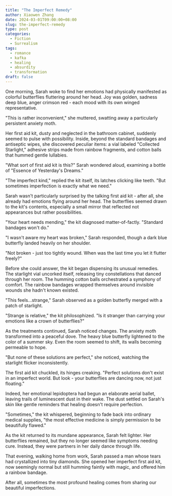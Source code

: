 ```yaml
---
title: "The Imperfect Remedy"
author: Xiaowen Zhang
date: 2024-03-01T09:00:00+08:00
slug: the-imperfect-remedy
type: post
categories:
  - Fiction
  - Surrealism
tags:
  - romance
  - kafka
  - healing
  - absurdity
  - transformation
draft: false
---
```


One morning, Sarah woke to find her emotions had physically manifested as colorful butterflies fluttering around her head. Joy was golden, sadness deep blue, anger crimson red - each mood with its own winged representative.

"This is rather inconvenient," she muttered, swatting away a particularly persistent anxiety moth.

Her first aid kit, dusty and neglected in the bathroom cabinet, suddenly seemed to pulse with possibility. Inside, beyond the standard bandages and antiseptic wipes, she discovered peculiar items: a vial labeled "Collected Starlight," adhesive strips made from rainbow fragments, and cotton balls that hummed gentle lullabies.

"What sort of first aid kit is this?" Sarah wondered aloud, examining a bottle of "Essence of Yesterday's Dreams."

"The imperfect kind," replied the kit itself, its latches clicking like teeth. "But sometimes imperfection is exactly what we need."

Sarah wasn't particularly surprised by the talking first aid kit - after all, she already had emotions flying around her head. The butterflies seemed drawn to the kit's contents, especially a small mirror that reflected not appearances but rather possibilities.

"Your heart needs mending," the kit diagnosed matter-of-factly. "Standard bandages won't do."

"I wasn't aware my heart was broken," Sarah responded, though a dark blue butterfly landed heavily on her shoulder.

"Not broken - just too tightly wound. When was the last time you let it flutter freely?"

Before she could answer, the kit began dispensing its unusual remedies. The starlight vial uncorked itself, releasing tiny constellations that danced through her room. The humming cotton balls orchestrated a symphony of comfort. The rainbow bandages wrapped themselves around invisible wounds she hadn't known existed.

"This feels...strange," Sarah observed as a golden butterfly merged with a patch of starlight.

"Strange is relative," the kit philosophized. "Is it stranger than carrying your emotions like a crown of butterflies?"

As the treatments continued, Sarah noticed changes. The anxiety moth transformed into a peaceful dove. The heavy blue butterfly lightened to the color of a summer sky. Even the room seemed to shift, its walls becoming permeable to hope.

"But none of these solutions are perfect," she noticed, watching the starlight flicker inconsistently.

The first aid kit chuckled, its hinges creaking. "Perfect solutions don't exist in an imperfect world. But look - your butterflies are dancing now, not just floating."

Indeed, her emotional lepidoptera had begun an elaborate aerial ballet, leaving trails of luminescent dust in their wake. The dust settled on Sarah's skin like gentle reminders that healing doesn't require perfection.

"Sometimes," the kit whispered, beginning to fade back into ordinary medical supplies, "the most effective medicine is simply permission to be beautifully flawed."

As the kit returned to its mundane appearance, Sarah felt lighter. Her butterflies remained, but they no longer seemed like symptoms needing cure. Instead, they were partners in her daily dance through life.

That evening, walking home from work, Sarah passed a man whose tears had crystallized into tiny diamonds. She opened her imperfect first aid kit, now seemingly normal but still humming faintly with magic, and offered him a rainbow bandage.

After all, sometimes the most profound healing comes from sharing our beautiful imperfections.